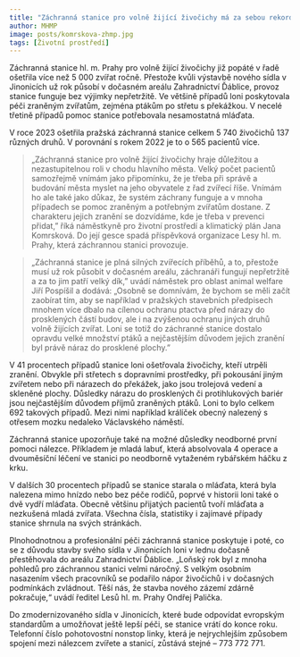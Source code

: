 ```yaml
---
title: "Záchranná stanice pro volně žijící živočichy má za sebou rekordní rok. V dočasném působišti ošetřila 5 740 zvířat"
author: MHMP
image: posts/komrskova-zhmp.jpg
tags: [Životní prostředí]
---
```

 
Záchranná stanice hl. m. Prahy pro volně žijící živočichy již popáté v řadě ošetřila více než 5 000 zvířat ročně. Přestože kvůli výstavbě nového sídla v Jinonicích už rok působí v dočasném areálu Zahradnictví Ďáblice, provoz stanice funguje bez výjimky nepřetržitě. Ve většině případů loni poskytovala péči zraněným zvířatům, zejména ptákům po střetu s překážkou. V necelé třetině případů pomoc stanice potřebovala nesamostatná mláďata. 

V roce 2023 ošetřila pražská záchranná stanice celkem 5 740 živočichů 137 různých druhů. V porovnání s rokem 2022 je to o 565 pacientů více.

> „Záchranná stanice pro volně žijící živočichy hraje důležitou a nezastupitelnou roli v chodu hlavního města. Velký počet pacientů samozřejmě vnímám jako připomínku, že je třeba při správě a budování města myslet na jeho obyvatele z řad zvířecí říše. Vnímám ho ale také jako důkaz, že systém záchrany funguje a v mnoha případech se pomoc zraněným a potřebným zvířatům dostane. Z charakteru jejich zranění se dozvídáme, kde je třeba v prevenci přidat,” říká náměstkyně pro životní prostředí a klimatický plán Jana Komrsková. Do její gesce spadá příspěvková organizace Lesy hl. m. Prahy, která záchrannou stanici provozuje.

> „Záchranná stanice je plná silných zvířecích příběhů, a to, přestože musí už rok působit v dočasném areálu, záchranáři fungují nepřetržitě a za to jim patří velký dík,” uvádí náměstek pro oblast animal welfare Jiří Pospíšil a dodává: „Osobně se domnívám, že bychom se měli začít zaobírat tím, aby se například v pražských stavebních předpisech mnohem více dbalo na cílenou ochranu ptactva před nárazy do prosklených částí budov, ale i na zvýšenou ochranu jiných druhů volně žijících zvířat. Loni se totiž do záchranné stanice dostalo opravdu velké množství ptáků a nejčastějším důvodem jejich zranění byl právě náraz do prosklené plochy.”

V 41 procentech případů stanice loni ošetřovala živočichy, kteří utrpěli zranění. Obvykle při střetech s dopravními prostředky, při pokousání jiným zvířetem nebo při nárazech do překážek, jako jsou trolejová vedení a skleněné plochy. Důsledky nárazu do prosklených či protihlukových bariér jsou nejčastějším důvodem příjmů zraněných ptáků. Loni to bylo celkem 692 takových případů. Mezi nimi například králíček obecný nalezený s otřesem mozku nedaleko Václavského náměstí.

Záchranná stanice upozorňuje také na možné důsledky neodborné první pomoci nálezce. Příkladem je mladá labuť, která absolvovala 4 operace a dvouměsíční léčení ve stanici po neodborně vytaženém rybářském háčku z krku.

V dalších 30 procentech případů se stanice starala o mláďata, která byla nalezena mimo hnízdo nebo bez péče rodičů, poprvé v historii loni také o dvě vydří mláďata. Obecně většinu přijatých pacientů tvoří mláďata a nezkušená mladá zvířata. Všechna čísla, statistiky i zajímavé případy stanice shrnula na svých stránkách. 

Plnohodnotnou a profesionální péči záchranná stanice poskytuje i poté, co se z důvodu stavby svého sídla v Jinonicích loni v lednu dočasně přestěhovala do areálu Zahradnictví Ďáblice. „Loňský rok byl z mnoha pohledů pro záchrannou stanici velmi náročný. S velkým osobním nasazením všech pracovníků se podařilo nápor živočichů i v dočasných podmínkách zvládnout. Těší nás, že stavba nového zázemí zdárně pokračuje,“ uvádí ředitel Lesů hl. m. Prahy Ondřej Palička. 

Do zmodernizovaného sídla v Jinonicích, které bude odpovídat evropským standardům a umožňovat ještě lepší péči, se stanice vrátí do konce roku. Telefonní číslo pohotovostní nonstop linky, která je nejrychlejším způsobem spojení mezi nálezcem zvířete a stanicí, zůstává stejné – 773 772 771.
